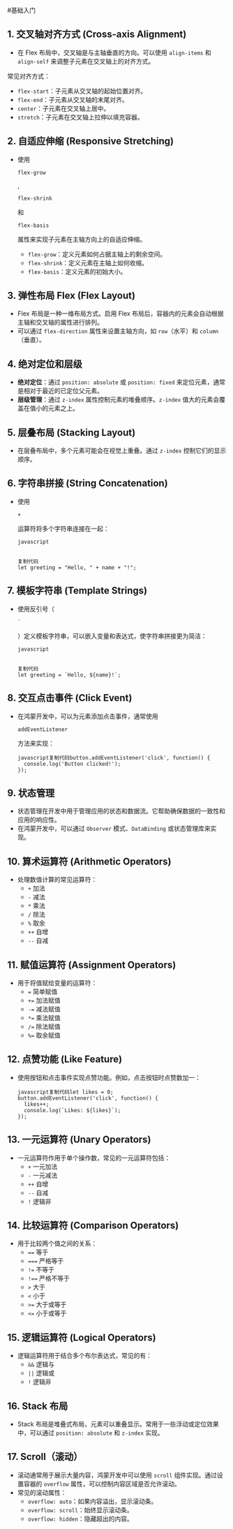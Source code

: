 #基础入门

## 1. **交叉轴对齐方式 (Cross-axis Alignment)**

- 在 Flex 布局中，交叉轴是与主轴垂直的方向。可以使用 `align-items` 和 `align-self` 来调整子元素在交叉轴上的对齐方式。

常见对齐方式：

- `flex-start`：子元素从交叉轴的起始位置对齐。
- `flex-end`：子元素从交叉轴的末尾对齐。
- `center`：子元素在交叉轴上居中。
- `stretch`：子元素在交叉轴上拉伸以填充容器。

## 2. **自适应伸缩 (Responsive Stretching)**

- 使用 

  ```
  flex-grow
  ```

  , 

  ```
  flex-shrink
  ```

   和 

  ```
  flex-basis
  ```

   属性来实现子元素在主轴方向上的自适应伸缩。

  - `flex-grow`：定义元素如何占据主轴上的剩余空间。
  - `flex-shrink`：定义元素在主轴上如何收缩。
  - `flex-basis`：定义元素的初始大小。

## 3. **弹性布局 Flex (Flex Layout)**

- Flex 布局是一种一维布局方式。启用 Flex 布局后，容器内的元素会自动根据主轴和交叉轴的属性进行排列。
- 可以通过 `flex-direction` 属性来设置主轴方向，如 `row`（水平）和 `column`（垂直）。

## 4. **绝对定位和层级**

- **绝对定位**：通过 `position: absolute` 或 `position: fixed` 来定位元素，通常是相对于最近的已定位父元素。
- **层级管理**：通过 `z-index` 属性控制元素的堆叠顺序。`z-index` 值大的元素会覆盖在值小的元素之上。

## 5. **层叠布局 (Stacking Layout)**

- 在层叠布局中，多个元素可能会在视觉上重叠。通过 `z-index` 控制它们的显示顺序。

## 6. **字符串拼接 (String Concatenation)**

- 使用 

  ```
  +
  ```

   运算符将多个字符串连接在一起：

  ```
  javascript
  
  
  复制代码
  let greeting = "Hello, " + name + "!";
  ```

## 7. **模板字符串 (Template Strings)**

- 使用反引号（

  ```
  `
  ```

  ）定义模板字符串，可以嵌入变量和表达式，使字符串拼接更为简洁：

  ```
  javascript
  
  
  复制代码
  let greeting = `Hello, ${name}!`;
  ```

## 8. **交互点击事件 (Click Event)**

- 在鸿蒙开发中，可以为元素添加点击事件，通常使用 

  ```
  addEventListener
  ```

   方法来实现：

  ```
  javascript复制代码button.addEventListener('click', function() {
    console.log('Button clicked!');
  });
  ```

## 9. **状态管理**

- 状态管理在开发中用于管理应用的状态和数据流。它帮助确保数据的一致性和应用的响应性。
- 在鸿蒙开发中，可以通过 `Observer` 模式、`DataBinding` 或状态管理库来实现。

## 10. **算术运算符 (Arithmetic Operators)**

- 处理数值计算的常见运算符：
  - `+` 加法
  - `-` 减法
  - `*` 乘法
  - `/` 除法
  - `%` 取余
  - `++` 自增
  - `--` 自减

## 11. **赋值运算符 (Assignment Operators)**

- 用于将值赋给变量的运算符：
  - `=` 简单赋值
  - `+=` 加法赋值
  - `-=` 减法赋值
  - `*=` 乘法赋值
  - `/=` 除法赋值
  - `%=` 取余赋值

## 12. **点赞功能 (Like Feature)**

- 使用按钮和点击事件实现点赞功能。例如，点击按钮时点赞数加一：

  ```
  javascript复制代码let likes = 0;
  button.addEventListener('click', function() {
    likes++;
    console.log(`Likes: ${likes}`);
  });
  ```

## 13. **一元运算符 (Unary Operators)**

- 一元运算符作用于单个操作数，常见的一元运算符包括：
  - `+` 一元加法
  - `-` 一元减法
  - `++` 自增
  - `--` 自减
  - `!` 逻辑非

## 14. **比较运算符 (Comparison Operators)**

- 用于比较两个值之间的关系：
  - `==` 等于
  - `===` 严格等于
  - `!=` 不等于
  - `!==` 严格不等于
  - `>` 大于
  - `<` 小于
  - `>=` 大于或等于
  - `<=` 小于或等于

## 15. **逻辑运算符 (Logical Operators)**

- 逻辑运算符用于结合多个布尔表达式，常见的有：
  - `&&` 逻辑与
  - `||` 逻辑或
  - `!` 逻辑非

## 16. **Stack 布局**

- Stack 布局是堆叠式布局，元素可以重叠显示。常用于一些浮动或定位效果中，可以通过 `position: absolute` 和 `z-index` 实现。

## 17. **Scroll（滚动）**

- 滚动通常用于展示大量内容，鸿蒙开发中可以使用 `scroll` 组件实现。通过设置容器的 `overflow` 属性，可以控制内容区域是否允许滚动。
- 常见的滚动属性：
  - `overflow: auto`：如果内容溢出，显示滚动条。
  - `overflow: scroll`：始终显示滚动条。
  - `overflow: hidden`：隐藏超出的内容。